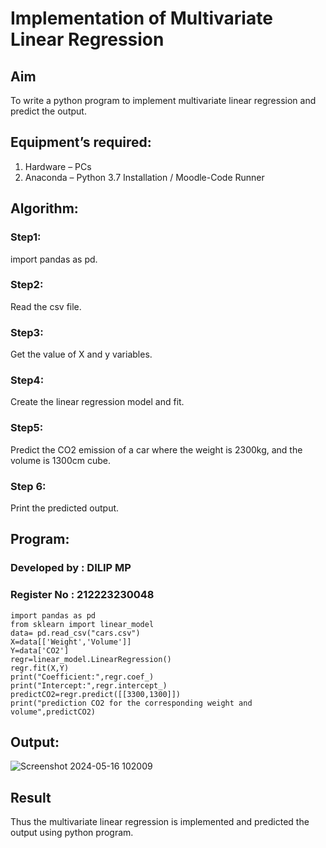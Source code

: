 # Implementation of Multivariate Linear Regression
## Aim
To write a python program to implement multivariate linear regression and predict the output.
## Equipment’s required:
1.	Hardware – PCs
2.	Anaconda – Python 3.7 Installation / Moodle-Code Runner
## Algorithm:
### Step1: 
import pandas as pd.
### Step2: 
Read the csv file.
### Step3: 
Get the value of X and y variables.
### Step4: 
Create the linear regression model and fit.
### Step5: 
Predict the CO2 emission of a car where the weight is 2300kg, and the volume is 1300cm cube.
### Step 6: 
Print the predicted output.
## Program:
### Developed by : DILIP MP
### Register No : 212223230048
```
import pandas as pd
from sklearn import linear_model
data= pd.read_csv("cars.csv")
X=data[['Weight','Volume']]
Y=data['CO2']
regr=linear_model.LinearRegression()
regr.fit(X,Y)
print("Coefficient:",regr.coef_)
print("Intercept:",regr.intercept_)
predictCO2=regr.predict([[3300,1300]])
print("prediction CO2 for the corresponding weight and volume",predictCO2)
```
## Output:
![Screenshot 2024-05-16 102009](https://github.com/DilipDofy/Multivariate-Linear-Regression/assets/147223497/e47bfeab-caff-470b-974b-44edd135b797)
## Result
Thus the multivariate linear regression is implemented and predicted the output using python program.
